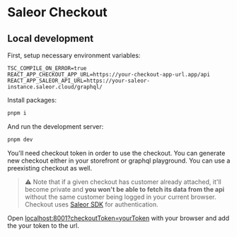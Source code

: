 # Saleor Checkout

## Local development

First, setup necessary environment variables:

```
TSC_COMPILE_ON_ERROR=true
REACT_APP_CHECKOUT_APP_URL=https://your-checkout-app-url.app/api
REACT_APP_SALEOR_API_URL=https://your-saleor-instance.saleor.cloud/graphql/
```

Install packages:

```bash
pnpm i
```

And run the development server:

```bash
pnpm dev
```

You'll need checkout token in order to use the checkout. You can generate new checkout either in your storefront or graphql playground. You can use a preexisting checkout as well.

> ⚠️ Note that if a given checkout has customer already attached, it'll become private and **you won't be able to fetch its data from the api** without the same customer being logged in your current browser. Checkout uses [Saleor SDK](https://github.com/saleor/saleor-sdk) for authentication.

Open [localhost:8001?checkoutToken=yourToken](http://localhost:8001?checkoutToken=) with your browser and add the your token to the url.

##
